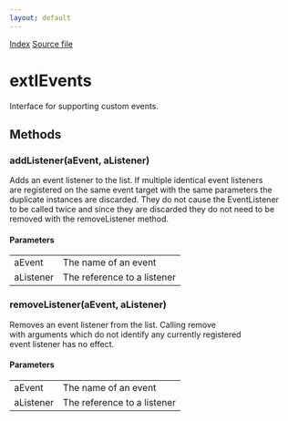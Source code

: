 ```yaml
---
layout: default
---
```

<div id='links'><a href="../index.html">Index</a>
<a href="http://dxr.mozilla.org/mozilla-central/source/toolkit/components/exthelper/extIApplication.idl">Source file</a>
</div>

# extIEvents #
  
Interface for supporting custom events.  
  

## Methods ##

### addListener(aEvent, aListener) ###
  
Adds an event listener to the list. If multiple identical event listeners  
are registered on the same event target with the same parameters the  
duplicate instances are discarded. They do not cause the EventListener  
to be called twice and since they are discarded they do not need to be  
removed with the removeListener method.  
  
  

#### Parameters ####

<table>

<tr>
<td>aEvent</td>
<td>         The name of an event  
</td>
</tr>

<tr>
<td>aListener</td>
<td>         The reference to a listener  
</td>
</tr>

</table>

### removeListener(aEvent, aListener) ###
  
Removes an event listener from the list. Calling remove  
with arguments which do not identify any currently registered  
event listener has no effect.  
  

#### Parameters ####

<table>

<tr>
<td>aEvent</td>
<td>         The name of an event  
</td>
</tr>

<tr>
<td>aListener</td>
<td>         The reference to a listener  
</td>
</tr>

</table>
